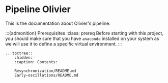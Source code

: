 # Pipeline Olivier

This is the documentation about Olivier's pipeline.

:::{admonition} Prerequisites
:class: prereq
Before starting with this project, you should make sure that you have `anaconda` installed on your system as we will use it to define a specific virtual environment.
:::

```{eval-rst}
.. toctree::
    :hidden:
    :caption: Contents:

    Resynchronization/README.md
    Early-oscillations/README.md
```
